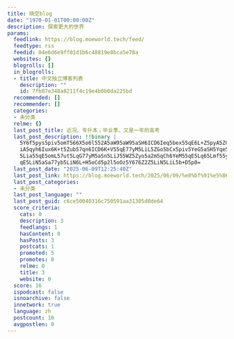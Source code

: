 ```yaml
---
title: 晓空blog
date: "1970-01-01T00:00:00Z"
description: 探索更大的世界
params:
  feedlink: https://blog.moeworld.tech/feed/
  feedtype: rss
  feedid: 04e6d6e9ff01d1b6c48819e8bca5e78a
  websites: {}
  blogrolls: []
  in_blogrolls:
  - title: 中文独立博客列表
    description: ""
    id: 7fb87e348a8211f4c19e4b0b0da225bd
  recommended: []
  recommender: []
  categories:
  - 未分类
  relme: {}
  last_post_title: 近况、专升本；毕业季、又是一年的高考
  last_post_description: !!binary |
    5Y6f5pys5piv5omT566X5o6l552A5aW95aW95aSH6ICD6Ieq5bex55qE6L+Z5pyA5ZCO5L
    iA5qyh6Iux6K+t5Zub57qn6ICD6K+V55qE77yM5LiL5ZGo5bCx5piv5YeG5aSH5Yqe5q+V
    5Lia55qE5omL57ut5LqG77yM5aSn5LiJ55WZ5Zyo5a2m5qCh6YeM55qE5Lq65Lmf55yf55
    qE5LiN5aSa77yb5LiN6L+H5oCd5p2l5oOz5Y676Z2Z5LiN5LiL5b+D5p0=
  last_post_date: "2025-06-09T12:25:40Z"
  last_post_link: https://blog.moeworld.tech/2025/06/09/%e8%bf%91%e5%86%b5%e3%80%81%e4%b8%93%e5%8d%87%e6%9c%ac%ef%bc%9b%e6%af%95%e4%b8%9a%e5%ad%a3%e3%80%81%e5%8f%88%e6%98%af%e4%b8%80%e5%b9%b4%e7%9a%84%e9%ab%98%e8%80%83/
  last_post_categories:
  - 未分类
  last_post_language: ""
  last_post_guid: c6ce50040316c750591aa31305d0de64
  score_criteria:
    cats: 0
    description: 3
    feedlangs: 1
    hasContent: 0
    hasPosts: 3
    postcats: 1
    promoted: 5
    promotes: 0
    relme: 0
    title: 3
    website: 0
  score: 16
  ispodcast: false
  isnoarchive: false
  innetwork: true
  language: zh
  postcount: 10
  avgpostlen: 0
---
```


